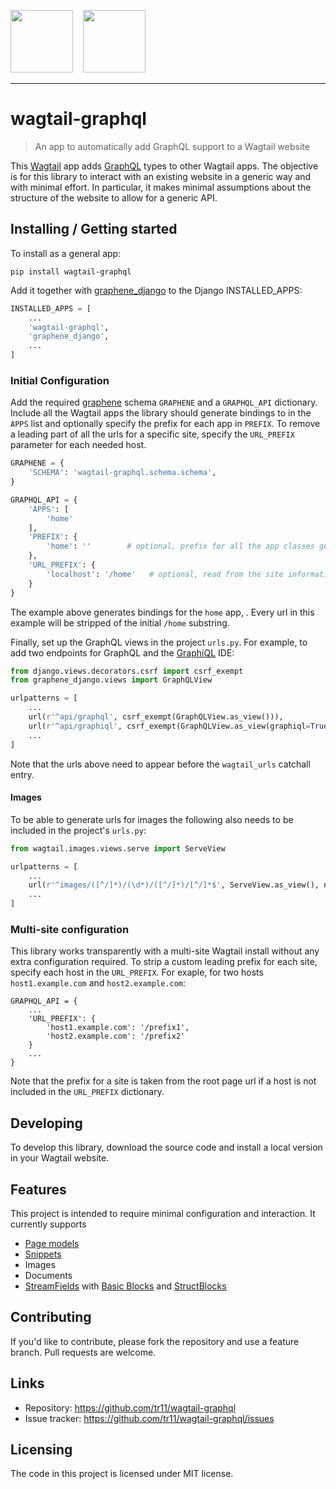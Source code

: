 <img src="https://wagtail.io/static/img/wagtail.dbf60545a188.svg" height="100px">&nbsp;&nbsp;&nbsp;&nbsp;<img src="https://graphql.org/img/logo.svg" height="100px">
<hr/>

# wagtail-graphql
> An app to automatically add GraphQL support to a Wagtail website

This [Wagtail](https://wagtail.io/) app adds [GraphQL](https://graphql.org/) types to other Wagtail apps. The objective is for this library to interact with an existing website in a generic way and with minimal effort.
In particular, it makes minimal assumptions about the structure of the website
to allow for a generic API.

## Installing / Getting started

To install as a general app:

```shell
pip install wagtail-graphql
```

Add it together with [graphene_django](https://github.com/graphql-python/graphene-django) to the Django INSTALLED_APPS:

```python
INSTALLED_APPS = [
    ...
    'wagtail-graphql',
    'graphene_django',
    ...
]

```

### Initial Configuration

Add the required [graphene](https://github.com/graphql-python/graphene) schema `GRAPHENE` and a `GRAPHQL_API` dictionary.
Include all the Wagtail apps the library should generate bindings to in the `APPS` list and optionally specify the prefix for each app in `PREFIX`. To remove a leading part of all the urls for a specific site, specify the `URL_PREFIX` parameter for each needed host.

```python
GRAPHENE = {
    'SCHEMA': 'wagtail-graphql.schema.schema',
}

GRAPHQL_API = {
    'APPS': [
        'home'
    ],
    'PREFIX': {
        'home': ''        # optional, prefix for all the app classes generated by the wrapper
    },
    'URL_PREFIX': {
        'localhost': '/home'   # optional, read from the site information if not specified 
    }
}
```
The example above generates bindings for the `home` app, .  Every url in this example
will be stripped of the initial `/home` substring.

Finally, set up the GraphQL views in the project `urls.py`.
For example, to add two endpoints for GraphQL and the [GraphiQL](https://github.com/graphql/graphiql) IDE: 

```python
from django.views.decorators.csrf import csrf_exempt
from graphene_django.views import GraphQLView

urlpatterns = [
    ...
    url(r'^api/graphql', csrf_exempt(GraphQLView.as_view())),
    url(r'^api/graphiql', csrf_exempt(GraphQLView.as_view(graphiql=True, pretty=True)),
    ...
]
```
Note that the urls above need to appear before the `wagtail_urls` catchall entry.

#### Images

To be able to generate urls for images the following also needs to be included in the project's `urls.py`:

```python
from wagtail.images.views.serve import ServeView

urlpatterns = [
    ...
    url(r'^images/([^/]*)/(\d*)/([^/]*)/[^/]*$', ServeView.as_view(), name='wagtailimages_serve'),
    ...
]
```


### Multi-site configuration
This library works transparently with a multi-site Wagtail install without any extra configuration required.  To strip a custom leading prefix for each site, specify each host in the `URL_PREFIX`.  For exaple, for two hosts `host1.example.com` and `host2.example.com`:

```
GRAPHQL_API = {
    ...
    'URL_PREFIX': {
        'host1.example.com': '/prefix1',
        'host2.example.com': '/prefix2'
    }
    ...
}
```
Note that the prefix for a site is taken from the root page url if a host is not included in the `URL_PREFIX` dictionary. 


## Developing

To develop this library, download the source code and install a local version in your Wagtail website.


## Features

This project is intended to require minimal configuration and interaction. It currently supports 

* [Page models](https://docs.wagtail.io/en/master/topics/pages.html)
* [Snippets](https://docs.wagtail.io/en/master/topics/snippets.html)
* Images
* Documents
* [StreamFields](https://docs.wagtail.io/en/master/topics/streamfield.html) with [Basic Blocks](https://docs.wagtail.io/en/naster/topics/streamfield.html#basic-block-types) and [StructBlocks](https://docs.wagtail.io/en/master/topics/streamfield.html#structblock) 
 

## Contributing

If you'd like to contribute, please fork the repository and use a feature
branch. Pull requests are welcome.

## Links

- Repository: https://github.com/tr11/wagtail-graphql
- Issue tracker: https://github.com/tr11/wagtail-graphql/issues

## Licensing

The code in this project is licensed under MIT license.

